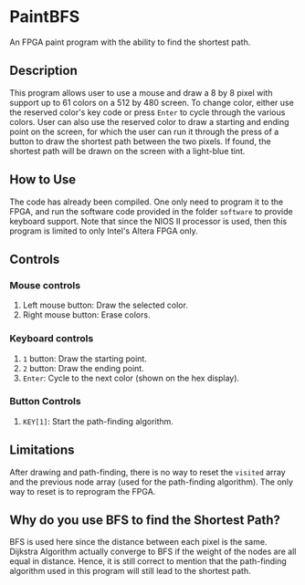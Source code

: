 # PaintBFS

An FPGA paint program with the ability to find the shortest path.

## Description
This program allows user to use a mouse and draw a 8 by 8 pixel with support up to 61 colors on a 512 by 480 screen. To change color, either use the reserved color's key code or press `Enter` to cycle through the various colors. User can also use the reserved color to draw a starting and ending point on the screen, for which the user can run it through the press of a button to draw the shortest path between the two pixels. If found, the shortest path will be drawn on the screen with a light-blue tint.

## How to Use
The code has already been compiled. One only need to program it to the FPGA, and run the software code provided in the folder `software` to provide keyboard support. Note that since the NIOS II processor is used, then this program is limited to only Intel's Altera FPGA only.

## Controls
### Mouse controls
1. Left mouse button: Draw the selected color.
2. Right mouse button: Erase colors.
### Keyboard controls
1. `1` button: Draw the starting point.
2. `2` button: Draw the ending point.
3. `Enter`: Cycle to the next color (shown on the hex display).
### Button Controls
1. `KEY[1]`: Start the path-finding algorithm.

## Limitations
After drawing and path-finding, there is no way to reset the `visited` array and the previous node array (used for the path-finding algorithm). The only way to reset is to reprogram the FPGA.

## Why do you use BFS to find the Shortest Path?
BFS is used here since the distance between each pixel is the same. Dijkstra Algorithm actually converge to BFS if the weight of the nodes are all equal in distance. Hence, it is still correct to mention that the path-finding algorithm used in this program will still lead to the shortest path.
